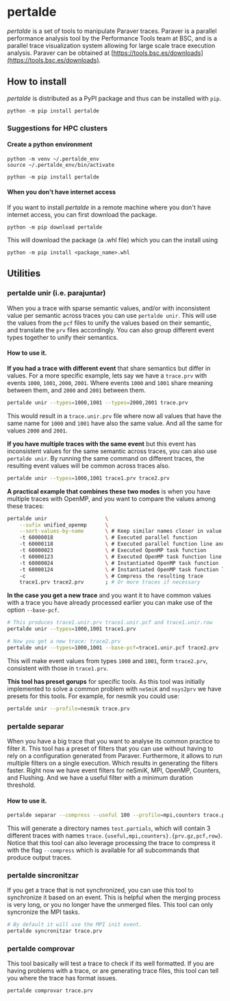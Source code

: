 
# pertalde

_pertalde_ is a set of tools to manipulate Paraver traces.  Paraver is a
parallel performance analysis tool by the Performance Tools team at BSC,
and is a parallel trace visualization system allowing for large scale
trace execution analysis. Paraver can be obtained at
[https://tools.bsc.es/downloads](https://tools.bsc.es/downloads).

## How to install

_pertalde_ is distributed as a PyPI package and thus can be installed
with `pip`. 
```
python -m pip install pertalde
```

### Suggestions for HPC clusters

#### Create a python environment

```
python -m venv ~/.pertalde_env
source ~/.pertalde_env/bin/activate

python -m pip install pertalde
```

#### When you don't have internet access

If you want to install _pertalde_ in a remote machine where you don't
have internet access, you can first download the package.
```
python -m pip download pertalde
```

This will download the package (a .whl file) which you can the install
using
```
python -m pip install <package_name>.whl
```

## Utilities

### pertalde unir (i.e. parajuntar)

When you a trace with sparse semantic values, and/or with inconsistent
value per semantic across traces you can use `pertalde unir`. This will
use the values from the `pcf` files to unify the values based on their
semantic, and translate the `prv` files accordingly. You can also group
different event types together to unify their semantics.

#### How to use it.

**If you had a trace with different event** that share semantics but differ
in values. For a more specific example, lets say we have a `trace.prv`
with events `1000`, `1001`, `2000`, `2001`. Where events `1000` and
`1001` share meaning between them, and `2000` and `2001` between them.

```bash
pertalde unir --types=1000,1001 --types=2000,2001 trace.prv
```

This would result in a `trace.unir.prv` file where now all values that
have the same name for `1000` and `1001` have also the same value. And
all the same for values `2000` and `2001`.

**If you have multiple traces with the same event** but this event has
inconsistent values for the same semantic across traces, you can also
use `pertalde unir`. By running the same command on different traces,
the resulting event values will be common across traces also.

```bash
pertalde unir --types=1000,1001 trace1.prv trace2.prv
```

**A practical example that combines these two modes** is when you have
multiple traces with OpenMP, and you want to compare the values among
these traces:
```bash
pertalde unir                   \
    --sufix unified_openmp      \
    --sort-values-by-name       \ # Keep similar names closer in value
    -t 60000018                 \ # Executed parallel function
    -t 60000118                 \ # Executed parallel function line and file
    -t 60000023                 \ # Executed OpenMP task function
    -t 60000123                 \ # Executed OpenMP task function line and file
    -t 60000024                 \ # Instantiated OpenMP task function
    -t 60000124                 \ # Instantiated OpenMP task function line and file
    -c                          \ # Compress the resulting trace
    trace1.prv trace2.prv       ; # Or more traces if necessary
```

**In the case you get a new trace** and you want it to have common
values with a trace you have already processed earlier you can make use
of the option `--base-pcf`.

```bash
# This produces trace1.unir.prv trace1.unir.pcf and trace1.unir.row
pertalde unir --types=1000,1001 trace1.prv

# Now you get a new trace: trace2.prv
pertalde unir --types=1000,1001 --base-pcf=trace1.unir.pcf trace2.prv
```

This will make event values from types `1000` and `1001`, form
`trace2.prv`, consistent with those in `trace1.prv`.

**This tool has preset gorups** for specific tools. As this tool was
initially implemented to solve a common problem with `neSmiK` and
`nsys2prv` we have presets for this tools. For example, for nesmik you
could use:

```bash
pertalde unir --profile=nesmik trace.prv
```

### pertalde separar

When you have a big trace that you want to analyse its common practice
to filter it. This tool has a preset of filters that you can use without
having to rely on a configuration generated from Paraver. Furthermore,
it allows to run multiple filters on a single execution. Which results
in generating the filters faster. Right now we have event filters for neSmiK,
MPI, OpenMP, Counters, and Flushing. And we have a useful filter with a
minimum duration threshold.

#### How to use it.

```bash
pertalde separar --compress --useful 100 --profile=mpi,counters trace.prv
```

This will generate a directory names `test.partials`, which will contain
3 different traces with names
`trace.{useful,mpi,counters}.{prv.gz,pcf,row}`. Notice that this tool
can also leverage processing the trace to compress it with the flag
`--compress` which is available for all subcommands that produce output
traces.


### pertalde sincronitzar

If you get a trace that is not synchronized, you can use this tool to
synchronize it based on an event. This is helpful when the merging
process is very long, or you no longer have the unmerged files. This
tool can only syncronize the MPI tasks.

```bash
# By default it will use the MPI init event.
pertalde syncronitzar trace.prv
```

### pertalde comprovar

This tool basically will test a trace to check if its well formatted. If
you are having problems with a trace, or are generating trace files,
this tool can tell you where the trace has format issues.

```bash
pertalde comprovar trace.prv
```

